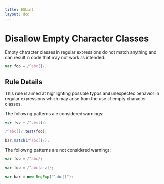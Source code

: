 ```yaml
---
title: ESLint
layout: doc
---
```

<!-- Note: No pull requests accepted for this file. See README.md in the root directory for details. -->
# Disallow Empty Character Classes

Empty character classes in regular expressions do not match anything and can result in code that may not work as intended.

```js
var foo = /^abc[]/;
```

## Rule Details

This rule is aimed at highlighting possible typos and unexpected behavior in regular expressions which may arise from the use of empty character classes.

The following patterns are considered warnings:

```js
var foo = /^abc[]/;

/^abc[]/.test(foo);

bar.match(/^abc[]/);
```

The following patterns are not considered warnings:

```js
var foo = /^abc/;

var foo = /^abc[a-z]/;

var bar = new RegExp("^abc[]");
```

